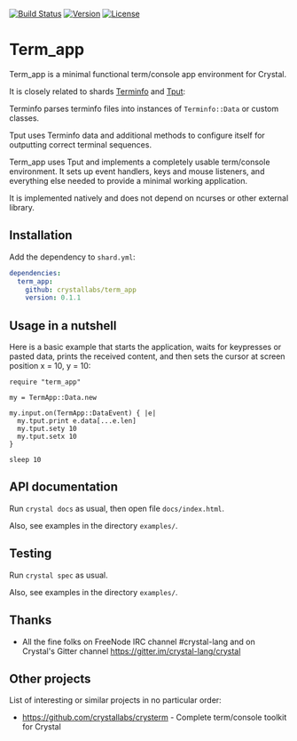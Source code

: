 [![Build Status](https://travis-ci.com/crystallabs/term_app.svg?branch=master)](https://travis-ci.com/crystallabs/term_app)
[![Version](https://img.shields.io/github/tag/crystallabs/term_app.svg?maxAge=360)](https://github.com/crystallabs/term_app/releases/latest)
[![License](https://img.shields.io/github/license/crystallabs/term_app.svg)](https://github.com/crystallabs/term_app/blob/master/LICENSE)

# Term_app

Term_app is a minimal functional term/console app environment for Crystal.

It is closely related to shards [Terminfo](https://github.com/crystallabs/terminfo) and
[Tput](https://github.com/crystallabs/tput):

Terminfo parses terminfo files into instances of `Terminfo::Data` or custom classes.

Tput uses Terminfo data and additional methods to configure itself for outputting correct terminal sequences.

Term_app uses Tput and implements a completely usable term/console environment.
It sets up event handlers, keys and mouse listeners, and everything else needed to
provide a minimal working application.

It is implemented natively and does not depend on ncurses or other external library.

## Installation

Add the dependency to `shard.yml`:

```yaml
dependencies:
  term_app:
    github: crystallabs/term_app
    version: 0.1.1
```

## Usage in a nutshell

Here is a basic example that starts the application, waits for keypresses or
pasted data, prints the received content, and then sets the cursor at screen
position x = 10, y = 10:

```crystal
require "term_app"

my = TermApp::Data.new

my.input.on(TermApp::DataEvent) { |e|
  my.tput.print e.data[...e.len]
  my.tput.sety 10
  my.tput.setx 10
}

sleep 10
```

## API documentation

Run `crystal docs` as usual, then open file `docs/index.html`.

Also, see examples in the directory `examples/`.

## Testing

Run `crystal spec` as usual.

Also, see examples in the directory `examples/`.

## Thanks

* All the fine folks on FreeNode IRC channel #crystal-lang and on Crystal's Gitter channel https://gitter.im/crystal-lang/crystal

## Other projects

List of interesting or similar projects in no particular order:

- https://github.com/crystallabs/crysterm - Complete term/console toolkit for Crystal
